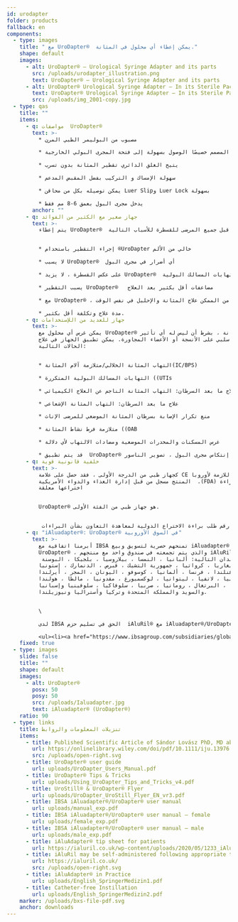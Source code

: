 ```yaml
---
id: urodapter
folder: products
fallback: en
components:
  - type: images
    title: " مع UroDapter®  يمكن إعطاء أي محلول في المثانة."
    shape: default
    images:
      - alt: UroDapter® – Urological Syringe Adapter and its parts
        src: /uploads/urodapter_illustration.png
        text: UroDapter® – Urological Syringe Adapter and its parts
      - alt: UroDapter® Urological Syringe Adapter – In its Sterile Packaging
        text: UroDapter® Urological Syringe Adapter – In its Sterile Packaging
        src: /uploads/img_2001-copy.jpg
  - type: qas
    title: ""
    items:
      - q: مواصفات  UroDapter®
        text: >-
          * مصبوب من البوليمر الطبي المرن

          * الطرف الدائري المصمم خصيصًا الوصول بسهولة إلى فتحة المجرى البولي الخارجية

          * يتيح الغلق الدائري تقطير المثانة بدون تسرب

          * سهولة الإمساك و التركيب بفضل المقبض المدعم

          * يمكن توصيله بكل من محاقن Luer Slipو Luer Lock بسهولة

          * يدخل مجرى البول بعمق 6-8 مم فقط
        anchor: ""
      - q: جهاز صغير مع الكثير من الفوائد
        text: >-
          يتم إعطاء UroDapter®  من قبل جميع المرضى للقسطرة للأسباب التالية:


          * إجراء التقطير باستخدام ®UroDapter خالي من الألم

          * لا يسبب UroDapter®  أي أضرار في مجرى البول

          * على عكس القسطرة ، لا يزيد UroDapter®  من خطر التهابات المسالك البولية

          * يسبب التقطير UroDapter®   مضاعفات أقل بكثير بعد العلاج

          * مع UroDapter® ، من الممكن علاج المثانة والإحليل في نفس الوقت

          * مدة علاج وتكلفة أقل بكثير.
      - q: جهاز للعديد من اللإستخدامات
        text: >-
          يمكن غرس أي محلول مع UroDapter® في المثانة ، بشرط أن ليس له أي تأثير
          سلبي على الأنسجة أو الأعضاء المجاورة. يمكن تطبيق الجهاز في علاج
          الحالات التالية:


          * التهاب المثانة الخلالي/متلازمة آلام المثانة(IC/BPS)

          * التهابات المسالك البولية المتكررة ((UTIs

          * علاج ما بعد السرطان: التهاب المثانة الناجم عن العلاج الكيميائي

          * علاج ما بعد السرطان: التهاب المثانة الإشعاعي

          * منع تكرار الإصابة بسرطان المثانة الموضعي للمرضى الإناث

          * متلازمة فرط نشاط المثانة ((OAB

          * غرس المسكنات والمخدرات الموضعية ومضادات الالتهاب لأي دلالة

          * قد يتم تطبيق  UroDapter® لأغراض التشخيص أيضًا - على سبيل المثال إنتكاس مجرى البول ، تصوير الناسور
      - q: خلفية قانونية قوية
        text: >-
          كجهاز طبي من الدرجة الأولى ، فقد حصل على علامة CE اللازمة لأوروبا.
          المنتج مسجل من قبل إدارة الغذاء والدواء الأمريكية  .(FDA) براءة
          اختراعها معلقة


          UroDapter® هو جهاز طبي من الفئة الأولى.


           رقم طلب براءة الاختراع الدولية لمعاهدة التعاون بشأن البراءات: PCT/HU2016/000063
      - q: "iAluadapter®: UroDapter® في السوق الأوروبية"
        text: >-
          أبرمنا اتفاقية مع IBSA تمنحهم حصرية لتسويق وبيع iAluadapter® /
          UroDapter® ، والذي يتم تجمعته في صندوق واحد مع منتجهم iAluRil®
           للبلدان التالية: ألبانيا ، النمسا ، بيلاروسيا ، بلجيكا ، البوسنة ،
          بلغاريا ، كرواتيا ، جمهورية التشيك ، قبرص ، الدنمارك ، إستونيا ،
          فنلندا ، فرنسا ، ألمانيا ، كوسوفو ، اليونان ، المجر ، أيرلندا ،
          إيطاليا ، لاتفيا ، ليتوانيا ، لوكسمبورغ ، مقدونيا ، مالطا ، هولندا ،
          بولندا ، البرتغال ، رومانيا ، صربيا ، سلوفاكيا ، سلوفينيا وإسبانيا
          والسويد والمملكة المتحدة وتركيا وأستراليا ونيوزيلندا.


          \

          لدى IBSA الحق في تسليم حزم  iAluRil® مع iAluadapter®/UroDapter® و/أو المحول كمنتج مستقل على أساس غير حصري في البلدان التالية: أوكرانيا ، روسيا ، البحرين ، عمان ، الكويت ، قطر ، المملكة العربية السعودية ، الإمارات العربية المتحدة ، مصر ، الجزائر ، الأردن ، فلسطين ، لبنان ، العراق ، ليبيا ، المغرب ، تونس ، إسرائيل ، إيران ، كوريا الجنوبية ، إندونيسيا ، الصين ، سنغافورة ، تايوان ، تركمانستان ، ماليزيا ، كولومبيا ، الأرجنتين ، باربادوس ، بوليفيا ، البرازيل ، شيلي ، كوستاريكا ، جمهورية الدومينيكان ، إكوادور ، السلفادور ، غواتيمالا ، هندوراس ، المكسيك ، نيكاراغوا ، بنما ، باراغواي ، بيرو ، فنزويلا ، نيجيريا ، كينيا ، الغابون وغانا.

          <ul><li><a href="https://www.ibsagroup.com/subsidiaries/global-network.html" rel="noopener" target="_blank">IBSA Global Network</a></li></ul>
    fixed: true
  - type: images
    slide: false
    title: ""
    shape: default
    images:
      - alt: UroDapter®
        posx: 50
        posy: 50
        src: /uploads/Ialuadapter.jpg
        text: iAluadapter® (UroDapter®)
    ratio: 90
  - type: links
    title: تنزيلات المعلومات والروابط
    items:
      - title: Published Scientific Article of Sándor Lovász PhD, MD about UroDapter
        url: https://onlinelibrary.wiley.com/doi/pdf/10.1111/iju.13976
        src: /uploads/open-right.svg
      - title: UroDapter® user guide
        url: uploads/UroDapter_Users_Manual.pdf
      - title: UroDapter® Tips & Tricks
        url: uploads/Using_UroDapter_Tips_and_Tricks_v4.pdf
      - title: UroStill® & UroDapter® Flyer
        url: uploads/UroDapter_UroStill_Flyer_EN_vr3.pdf
      - title: IBSA iAluadapter®/UroDapter® user manual
        url: uploads/manual_exp.pdf
      - title: IBSA iAluadapter®/UroDapter® user manual – female
        url: uploads/female_exp.pdf
      - title: IBSA iAluadapter®/UroDapter® user manual – male
        url: uploads/male_exp.pdf
      - title: iAluAdapter® tip sheet for patients
        url: https://ialuril.co.uk/wp-content/uploads/2020/05/1233_iAluradapterTipSheetPatients_St03.pdf
      - title: iAluRil may be self-administered following appropriate training
        url: https://ialuril.co.uk/
        src: /uploads/open-right.svg
      - title: iAluAdapter® in Practice
        url: uploads/English_SpringerMedizin1.pdf
      - title: Catheter-free Instillation
        url: uploads/English_SpringerMedizin2.pdf
    marker: /uploads/bxs-file-pdf.svg
    anchor: downloads
---
```

